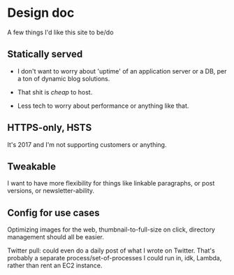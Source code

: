 # Design doc

A few things I'd like this site to be/do

## Statically served

- I don't want to worry about 'uptime' of an application server or a DB, per a
  ton of dynamic blog solutions.

- That shit is _cheap_ to host.

- Less tech to worry about performance or anything like that.

## HTTPS-only, HSTS

It's 2017 and I'm not supporting customers or anything.

## Tweakable

I want to have more flexibility for things like linkable paragraphs, or post
versions, or newsletter-ability.

## Config for use cases

Optimizing images for the web, thumbnail-to-full-size on click, directory
management should all be easier.

Twitter pull: could even do a daily post of what I wrote on Twitter. That's
probably a separate process/set-of-processes I could run in, idk, Lambda, rather
than rent an EC2 instance.
